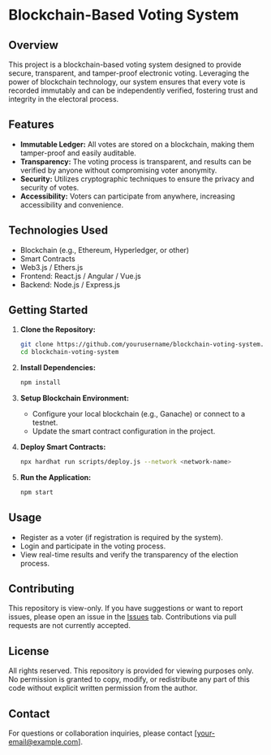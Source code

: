 # Blockchain-Based Voting System

## Overview

This project is a blockchain-based voting system designed to provide secure, transparent, and tamper-proof electronic voting. Leveraging the power of blockchain technology, our system ensures that every vote is recorded immutably and can be independently verified, fostering trust and integrity in the electoral process.

## Features

- **Immutable Ledger:** All votes are stored on a blockchain, making them tamper-proof and easily auditable.
- **Transparency:** The voting process is transparent, and results can be verified by anyone without compromising voter anonymity.
- **Security:** Utilizes cryptographic techniques to ensure the privacy and security of votes.
- **Accessibility:** Voters can participate from anywhere, increasing accessibility and convenience.

## Technologies Used

- Blockchain (e.g., Ethereum, Hyperledger, or other)
- Smart Contracts
- Web3.js / Ethers.js
- Frontend: React.js / Angular / Vue.js
- Backend: Node.js / Express.js

## Getting Started

1. **Clone the Repository:**
   ```bash
   git clone https://github.com/yourusername/blockchain-voting-system.git
   cd blockchain-voting-system
   ```
2. **Install Dependencies:**
   ```bash
   npm install
   ```
3. **Setup Blockchain Environment:**
   - Configure your local blockchain (e.g., Ganache) or connect to a testnet.
   - Update the smart contract configuration in the project.

4. **Deploy Smart Contracts:**
   ```bash
   npx hardhat run scripts/deploy.js --network <network-name>
   ```

5. **Run the Application:**
   ```bash
   npm start
   ```

## Usage

- Register as a voter (if registration is required by the system).
- Login and participate in the voting process.
- View real-time results and verify the transparency of the election process.

## Contributing

This repository is view-only. If you have suggestions or want to report issues, please open an issue in the [Issues](https://github.com/yourusername/blockchain-voting-system/issues) tab. Contributions via pull requests are not currently accepted.

## License

All rights reserved. This repository is provided for viewing purposes only. No permission is granted to copy, modify, or redistribute any part of this code without explicit written permission from the author.

## Contact

For questions or collaboration inquiries, please contact [your-email@example.com].

